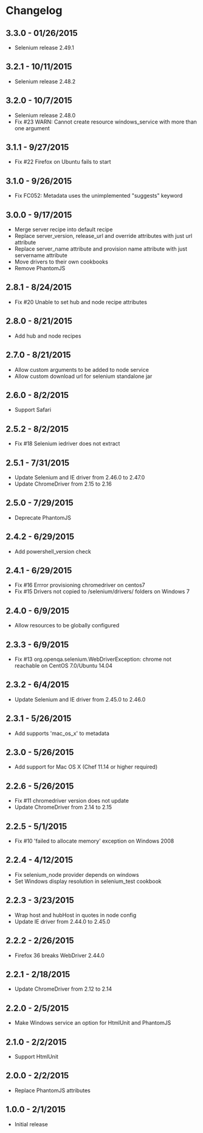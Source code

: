 # Changelog

## 3.3.0 - 01/26/2015

- Selenium release 2.49.1

## 3.2.1 - 10/11/2015

- Selenium release 2.48.2

## 3.2.0 - 10/7/2015

- Selenium release 2.48.0
- Fix #23 WARN: Cannot create resource windows_service with more than one argument

## 3.1.1 - 9/27/2015

- Fix #22 Firefox on Ubuntu fails to start 

## 3.1.0 - 9/26/2015

- Fix FC052: Metadata uses the unimplemented "suggests" keyword

## 3.0.0 - 9/17/2015

- Merge server recipe into default recipe
- Replace server_version, release_url and override attributes with just url attribute
- Replace server_name attribute and provision name attribute with just servername attribute
- Move drivers to their own cookbooks
- Remove PhantomJS 

## 2.8.1 - 8/24/2015

- Fix #20 Unable to set hub and node recipe attributes 

## 2.8.0 - 8/21/2015

- Add hub and node recipes

## 2.7.0 - 8/21/2015

- Allow custom arguments to be added to node service
- Allow custom download url for selenium standalone jar

## 2.6.0 - 8/2/2015

- Support Safari

## 2.5.2 - 8/2/2015

- Fix #18 Selenium iedriver does not extract 

## 2.5.1 - 7/31/2015

- Update Selenium and IE driver from 2.46.0 to 2.47.0
- Update ChromeDriver from 2.15 to 2.16

## 2.5.0 - 7/29/2015

- Deprecate PhantomJS 

## 2.4.2 - 6/29/2015

- Add powershell_version check

## 2.4.1 - 6/29/2015

- Fix #16 Errror provisioning chromedriver on centos7
- Fix #15 Drivers not copied to /selenium/drivers/ folders on Windows 7

## 2.4.0 - 6/9/2015

- Allow resources to be globally configured

## 2.3.3 - 6/9/2015

- Fix #13 org.openqa.selenium.WebDriverException: chrome not reachable on CentOS 7.0/Ubuntu 14.04

## 2.3.2 - 6/4/2015

- Update Selenium and IE driver from 2.45.0 to 2.46.0

## 2.3.1 - 5/26/2015

- Add supports 'mac_os_x' to metadata

## 2.3.0 - 5/26/2015

- Add support for Mac OS X (Chef 11.14 or higher required)

## 2.2.6 - 5/26/2015

- Fix #11 chromedriver version does not update
- Update ChromeDriver from 2.14 to 2.15

## 2.2.5 - 5/1/2015

- Fix #10 'failed to allocate memory' exception on Windows 2008

## 2.2.4 - 4/12/2015

- Fix selenium_node provider depends on windows
- Set Windows display resolution in selenium_test cookbook

## 2.2.3 - 3/23/2015

- Wrap host and hubHost in quotes in node config
- Update IE driver from 2.44.0 to 2.45.0

## 2.2.2 - 2/26/2015

- Firefox 36 breaks WebDriver 2.44.0

## 2.2.1 - 2/18/2015

- Update ChromeDriver from 2.12 to 2.14

## 2.2.0 - 2/5/2015

- Make Windows service an option for HtmlUnit and PhantomJS

## 2.1.0 - 2/2/2015

- Support HtmlUnit

## 2.0.0 - 2/2/2015

- Replace PhantomJS attributes

## 1.0.0 - 2/1/2015

- Initial release
